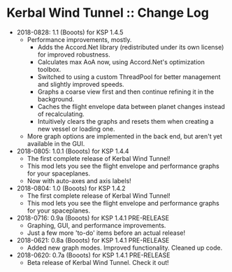 # Kerbal Wind Tunnel :: Change Log

* 2018-0828: 1.1 (Booots) for KSP 1.4.5
	+ Performance improvements, mostly.
		- Adds the Accord.Net library (redistributed under its own license) for improved robustness.
		- Calculates max AoA now, using Accord.Net's optimization toolbox.
		- Switched to using a custom ThreadPool for better management and slightly improved speeds.
		- Graphs a coarse view first and then continue refining it in the background.
		- Caches the flight envelope data between planet changes instead of recalculating.
		- Intuitively clears the graphs and resets them when creating a new vessel or loading one.
	+ More graph options are implemented in the back end, but aren't yet available in the GUI.
* 2018-0805: 1.0.1 (Booots) for KSP 1.4.4
	+ The first complete release of Kerbal Wind Tunnel!
	+ This mod lets you see the flight envelope and performance graphs for your spaceplanes.
	+ Now with auto-axes and axis labels!
* 2018-0804: 1.0 (Booots) for KSP 1.4.2
	+ The first complete release of Kerbal Wind Tunnel!
	+ This mod lets you see the flight envelope and performance graphs for your spaceplanes.
* 2018-0716: 0.9a (Booots) for KSP 1.4.1 PRE-RELEASE
	+ Graphing, GUI, and performance improvements.
	+ Just a few more 'to-do' items before an actual release!
* 2018-0621: 0.8a (Booots) for KSP 1.4.1 PRE-RELEASE
	+ Added new graph modes. Improved functionality. Cleaned up code.
* 2018-0620: 0.7a (Booots) for KSP 1.4.1 PRE-RELEASE
	+ Beta release of Kerbal Wind Tunnel. Check it out!
